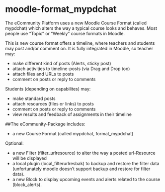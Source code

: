 # moodle-format_mypdchat

The eCommunity Platform uses a new Moodle Course Format (called mypdchat) which alters the way a typical course looks and behaves. Most people use “Topic” or “Weekly” course formats in Moodle.

This is new course format offers a timeline, where teachers and students may post and/or comment on. It is fully integrated in Moodle, so teacher may:

* make different kind of posts (Alerts, sticky post)
* attach activities to timeline-posts (via Drag and Drop too)
* attach files and URLs to posts
* comment on posts or reply to comments

Students (depending on capabilites) may:

* make standard posts
* attach resources (files or links) to posts
* comment on posts or reply to comments
* view results and feedback of assignments in their timeline

##The eCommunity-Package includes:
*	a new Course Format (called mypdchat, format_mypdchat)

Optional:
*	a new Filter (filter_urlresource) to alter the way a posted url-Resource will be displayed
*	a local plugin (local_filterurlresbak) to backup and restore the filter data (unfortunately moodle doesn’t support backup and restore for filter data).
*	a new Block to display upcoming events and alerts related to the course (block_alerts).
